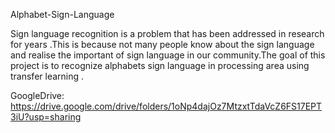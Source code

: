 Alphabet-Sign-Language

Sign language recognition is a problem that has been addressed in research for years .This is because not many people know about the sign language and realise the important of sign language in our community.The goal of this project is to recognize alphabets  sign language in processing area using transfer learning . 

GoogleDrive: https://drive.google.com/drive/folders/1oNp4dajOz7MtzxtTdaVcZ6FS17EPT3iU?usp=sharing



